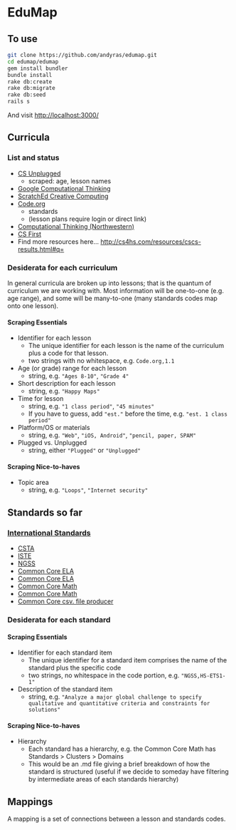 # EduMap

## To use

```sh
git clone https://github.com/andyras/edumap.git
cd edumap/edumap
gem install bundler
bundle install
rake db:create
rake db:migrate
rake db:seed
rails s
```

And visit <http://localhost:3000/>

## Curricula

### List and status
- [CS Unplugged](csunplugged.org)
  - scraped: age, lesson names
- [Google Computational Thinking](https://www.google.com/edu/resources/programs/exploring-computational-thinking/index.html#!ct-materials)
- [ScratchEd Creative Computing](http://scratched.gse.harvard.edu/guide/download.html)
- [Code.org](https://studio.code.org)
  - standards
  - (lesson plans require login or direct link)
- [Computational Thinking (Northwestern)](http://ct-stem.northwestern.edu/lesson-plans/)
- [CS First](http://www.cs-first.com/)
- Find more resources here...  http://cs4hs.com/resources/cscs-results.html#q=

### Desiderata for each curriculum
In general curricula are broken up into lessons; that is the quantum of curriculum we are working with. Most information will be one-to-one (e.g. age range), and some will be many-to-one (many standards codes map onto one lesson).

#### Scraping Essentials
- Identifier for each lesson
  - The unique identifier for each lesson is the name of the curriculum plus a code for that lesson.
  - two strings with no whitespace, e.g. `Code.org,1.1`
- Age (or grade) range for each lesson
  - string, e.g. `"Ages 8-10"`, `"Grade 4"`
- Short description for each lesson
  - string, e.g. `"Happy Maps"`
- Time for lesson
  - string, e.g. `"1 class period"`, `"45 minutes"`
  - If you have to guess, add `"est."` before the time, e.g. `"est. 1 class period"`
- Platform/OS or materials
  - string, e.g. `"Web"`, `"iOS, Android"`,  `"pencil, paper, SPAM"`
- Plugged vs. Unplugged
  - string, either `"Plugged"` or `"Unplugged"`

#### Scraping Nice-to-haves
- Topic area
  - string, e.g. `"Loops"`, `"Internet security"`

## Standards so far
### [International Standards](https://docs.google.com/spreadsheets/d/1SE7hGK5CkOlAf6oEnqk0DPr8OOSdyGZmRnROhr0XHys/edit#gid=218360034)
- [CSTA](http://csta.acm.org/Curriculum/sub/CurrFiles/CSTA_K-12_CSS.pdf)
- [ISTE](http://www.iste.org/standards/iste-standards/standards-for-students)
- [NGSS](http://www.nextgenscience.org/search-performance-expectations)
- [Common Core ELA](http://www.corestandards.org/wp-content/uploads/ELA_Standards1.pdf)
- [Common Core ELA](http://www.corestandards.org/ELA-Literacy/)
- [Common Core Math](http://www.corestandards.org/wp-content/uploads/Math_Standards1.pdf)
- [Common Core Math](http://www.corestandards.org/Math/)
- [Common Core csv. file producer](http://www.ode.state.or.us/teachlearn/real/standards/)

### Desiderata for each standard

#### Scraping Essentials
- Identifier for each standard item
  - The unique identifier for a standard item comprises the name of the standard plus the specific code
  - two strings, no whitespace in the code portion, e.g. `"NGSS,HS-ETS1-1"`
- Description of the standard item
  - string, e.g. `"Analyze a major global challenge to specify qualitative and quantitative criteria and constraints for solutions"`

#### Scraping Nice-to-haves
- Hierarchy
  - Each standard has a hierarchy, e.g. the Common Core Math has Standards > Clusters > Domains
  - This would be an .md file giving a brief breakdown of how the standard is structured (useful if we decide to someday have filtering by intermediate areas of each standards hierarchy)

## Mappings
A mapping is a set of connections between a lesson and standards codes.


